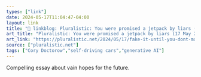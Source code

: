 ```yaml
---
types: ["link"]
date: 2024-05-17T11:04:47-04:00
layout: link
title: "🔗 linkblog: Pluralistic: You were promised a jetpack by liars (17 May 2024) – Pluralistic: Daily links from Cory Doctorow'"
art_title: "Pluralistic: You were promised a jetpack by liars (17 May 2024) – Pluralistic: Daily links from Cory Doctorow"
art_link: "https://pluralistic.net/2024/05/17/fake-it-until-you-dont-make-it/"
source: ["pluralistic.net"]
tags: ["Cory Doctorow","self-driving cars","generative AI"]
---
```

Compelling essay about vain hopes for the future.
